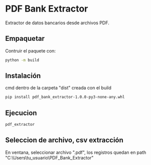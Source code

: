 # PDF Bank Extractor

Extractor de datos bancarios desde archivos PDF.

## Empaquetar

Contruir el paquete con:

```bash
python -m build
```

## Instalación

cmd dentro de la carpeta "dist" creada con el build

```bash
pip install pdf_bank_extractor-1.0.0-py3-none-any.whl
```

## Ejecucion

```bash
pdf_extractor
```

## Seleccion de archivo, csv extracción

En ventana, seleccionar archivo ".pdf", los registros quedan en path "C:\Users\tu_usuario\PDF_Bank_Extractor"